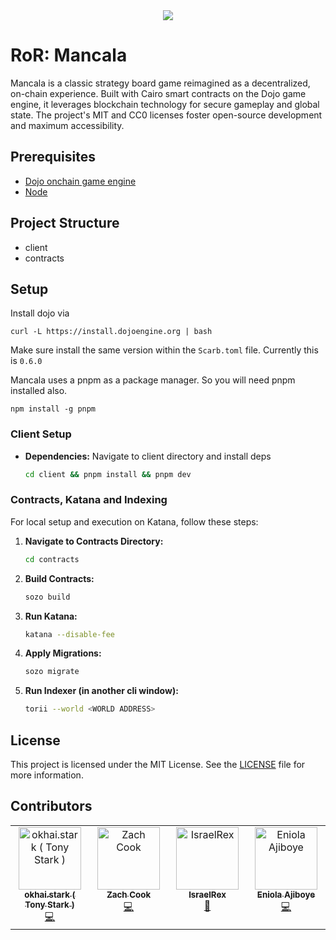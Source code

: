 <div align="center">
  <img src="/assets/banner.jpeg"></img>
</div>

# RoR: Mancala

Mancala is a classic strategy board game reimagined as a decentralized, on-chain experience. Built with Cairo smart contracts on the Dojo game engine, it leverages blockchain technology for secure gameplay and global state. The project's MIT and CC0 licenses foster open-source development and maximum accessibility.

## Prerequisites

- [Dojo onchain game engine](https://book.dojoengine.org)
- [Node](https://nodejs.org/en/download/package-manager)

## Project Structure

- client
- contracts

## Setup

Install dojo via

`curl -L https://install.dojoengine.org | bash`

Make sure install the same version within the `Scarb.toml` file. Currently this is `0.6.0`

Mancala uses a pnpm as a package manager. So you will need pnpm installed also.

`npm install -g pnpm`

### Client Setup

- **Dependencies:** Navigate to client directory and install deps
  ```bash
  cd client && pnpm install && pnpm dev
  ```

### Contracts, Katana and Indexing

For local setup and execution on Katana, follow these steps:

1. **Navigate to Contracts Directory:**
   ```bash
   cd contracts
   ```
2. **Build Contracts:**
   ```bash
   sozo build
   ```
3. **Run Katana:**
   ```bash
   katana --disable-fee
   ```
4. **Apply Migrations:**
   ```bash
   sozo migrate
   ```
5. **Run Indexer (in another cli window):**
   ```bash
   torii --world <WORLD ADDRESS>
   ```

## License

This project is licensed under the MIT License. See the [LICENSE](LICENSE) file for more information.

## Contributors

<!-- ALL-CONTRIBUTORS-LIST:START - Do not remove or modify this section -->
<!-- prettier-ignore-start -->
<!-- markdownlint-disable -->
<table>
  <tbody>
    <tr>
      <td align="center" valign="top" width="14.28%"><a href="https://okhaimie.com"><img src="https://avatars.githubusercontent.com/u/57156589?v=4?s=100" width="100px;" alt="okhai.stark ( Tony Stark )"/><br /><sub><b>okhai.stark ( Tony Stark )</b></sub></a><br /><a href="#code-okhaimie-dev" title="Code">💻</a></td>
      <td align="center" valign="top" width="14.28%"><a href="https://www.zachcook.io/"><img src="https://avatars.githubusercontent.com/u/95892639?v=4?s=100" width="100px;" alt="Zach Cook"/><br /><sub><b>Zach Cook</b></sub></a><br /><a href="#code-web3technologies" title="Code">💻</a></td>
      <td align="center" valign="top" width="14.28%"><a href="http://www.israelrex.com"><img src="https://avatars.githubusercontent.com/u/46507005?v=4?s=100" width="100px;" alt="IsraelRex"/><br /><sub><b>IsraelRex</b></sub></a><br /><a href="#design-Israelrex9" title="Design">🎨</a></td>
      <td align="center" valign="top" width="14.28%"><a href="https://github.com/Ajiboyeniola"><img src="https://avatars.githubusercontent.com/u/56792944?v=4?s=100" width="100px;" alt="Eniola Ajiboye"/><br /><sub><b>Eniola Ajiboye</b></sub></a><br /><a href="#code-Ajiboyeniola" title="Code">💻</a></td>
    </tr>
  </tbody>
</table>

<!-- markdownlint-restore -->
<!-- prettier-ignore-end -->

<!-- ALL-CONTRIBUTORS-LIST:END -->
